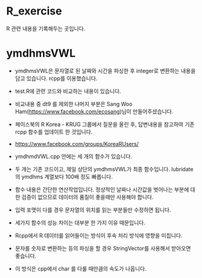 # R_exercise


R 관련 내용을 기록해두는 곳입니다.

# ymdhmsVWL
- ymdhmsVWL은 문자열로 된 날짜와 시간을 파싱한 후 integer로 변환하는 내용을 담고 있습니다. rcpp를 이용했습니다.

- test.R에 관련 코드와 비교하는 내용이 있습니다.
- 비교내용 중 dt9 를 제외한 나머지 부분은 Sang Woo Ham(https://www.facebook.com/ecosang)님이 만들어주셨습니다.

- 페이스북의 R Korea - KRUG 그룹에서 질문을 올린 후, 답변내용을 참고하여 기존 rcpp 함수를 업데이트 한 것입니다.
- https://www.facebook.com/groups/KoreaRUsers/

- ymdhmdVWL.cpp 안에는 세 개의 함수가 있습니다.
- 두 개는 기존 코드이고, 제일 상단의 ymdhmsVWL가 최종 함수입니다. lubridate의 ymdhms 계열보다 100배 정도 빠릅니다.
- 함수 내용은 간단한 연산작업입니다. 정상적인 날짜나 시간값을 벗어나는 부분에 대한 검증이 없으므로 데이터의 품질이 좋을때만 사용해야 합니다.
- 입력 포맷이 다를 경우 문자열의 위치를 읽는 부분들만 수정하면 됩니다.

- 세가지 함수의 성능 차이는 대부분 한 가지 이유 때문입니다.
- Rcpp에서 R 데이터를 읽어들이는 방식이 후속 처리 방식에 영향을 미칩니다.
- 문자를 숫자로 변환하는 등의 파싱을 할 경우 StringVector를 사용해서 받아오면 좋습니다.
- 이 방식은 cpp에서 char 를 다룰 때만큼의 속도가 나옵니다.

